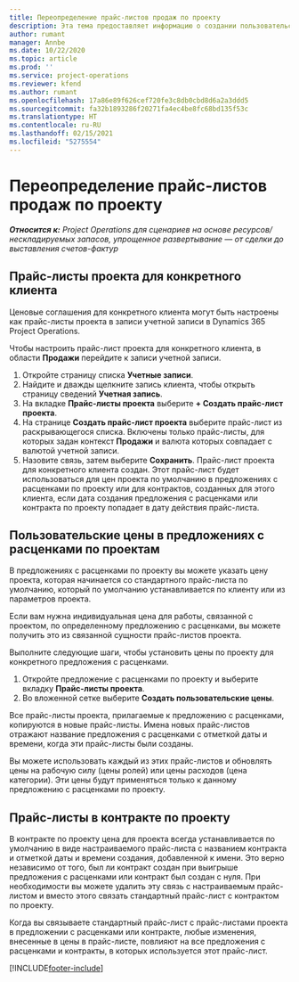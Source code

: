 ```yaml
---
title: Переопределение прайс-листов продаж по проекту
description: Эта тема предоставляет информацию о создании пользовательских прайс-листов продажи.
author: rumant
manager: Annbe
ms.date: 10/22/2020
ms.topic: article
ms.prod: ''
ms.service: project-operations
ms.reviewer: kfend
ms.author: rumant
ms.openlocfilehash: 17a86e89f626cef720fe3c8db0cbd8d6a2a3ddd5
ms.sourcegitcommit: fa32b1893286f20271fa4ec4be8fc68bd135f53c
ms.translationtype: HT
ms.contentlocale: ru-RU
ms.lasthandoff: 02/15/2021
ms.locfileid: "5275554"
---
```

# <a name="override-project-sales-price-lists"></a>Переопределение прайс-листов продаж по проекту

_**Относится к:** Project Operations для сценариев на основе ресурсов/нескладируемых запасов, упрощенное развертывание — от сделки до выставления счетов-фактур_

## <a name="customer-specific-project-price-lists"></a>Прайс-листы проекта для конкретного клиента

Ценовые соглашения для конкретного клиента могут быть настроены как прайс-листы проекта в записи учетной записи в Dynamics 365 Project Operations.

Чтобы настроить прайс-лист проекта для конкретного клиента, в области **Продажи** перейдите к записи учетной записи.

1. Откройте страницу списка **Учетные записи**.
2. Найдите и дважды щелкните запись клиента, чтобы открыть страницу сведений **Учетная запись**.
3. На вкладке **Прайс-листы проекта** выберите **+ Создать прайс-лист проекта**.
4. На странице **Создать прайс-лист проекта** выберите прайс-лист из раскрывающегося списка. Включены только прайс-листы, для которых задан контекст **Продажи** и валюта которых совпадает с валютой учетной записи.
5. Назовите связь, затем выберите **Сохранить**. Прайс-лист проекта для конкретного клиента создан. Этот прайс-лист будет использоваться для цен проекта по умолчанию в предложениях с расценками по проекту или для контрактов, созданных для этого клиента, если дата создания предложения с расценками или контракта по проекту попадает в дату действия прайс-листа.

## <a name="custom-pricing-on-project-quotes"></a>Пользовательские цены в предложениях с расценками по проектам

В предложениях с расценками по проекту вы можете указать цену проекта, которая начинается со стандартного прайс-листа по умолчанию, который по умолчанию устанавливается по клиенту или из параметров проекта.

Если вам нужна индивидуальная цена для работы, связанной с проектом, по определенному предложению с расценками, вы можете получить это из связанной сущности прайс-листов проекта.

Выполните следующие шаги, чтобы установить цены по проекту для конкретного предложения с расценками.

1. Откройте предложение с расценками по проекту и выберите вкладку **Прайс-листы проекта**.
2. Во вложенной сетке выберите **Создать пользовательские цены**.

Все прайс-листы проекта, прилагаемые к предложению с расценками, копируются в новые прайс-листы. Имена новых прайс-листов отражают название предложения с расценками с отметкой даты и времени, когда эти прайс-листы были созданы.

Вы можете использовать каждый из этих прайс-листов и обновлять цены на рабочую силу (цены ролей) или цены расходов (цена категории). Эти цены будут применяться только к данному предложению с расценками по проекту.

## <a name="price-lists-on-a-project-contract"></a>Прайс-листы в контракте по проекту

В контракте по проекту цена для проекта всегда устанавливается по умолчанию в виде настраиваемого прайс-листа с названием контракта и отметкой даты и времени создания, добавленной к имени. Это верно независимо от того, был ли контракт создан при выигрыше предложения с расценками или контракт был создан с нуля. При необходимости вы можете удалить эту связь с настраиваемым прайс-листом и вместо этого связать стандартный прайс-лист с контрактом по проекту.

Когда вы связываете стандартный прайс-лист с прайс-листами проекта в предложении с расценками или контракте, любые изменения, внесенные в цены в прайс-листе, повлияют на все предложения с расценками и контракты, в которых используется этот прайс-лист.


[!INCLUDE[footer-include](../includes/footer-banner.md)]
